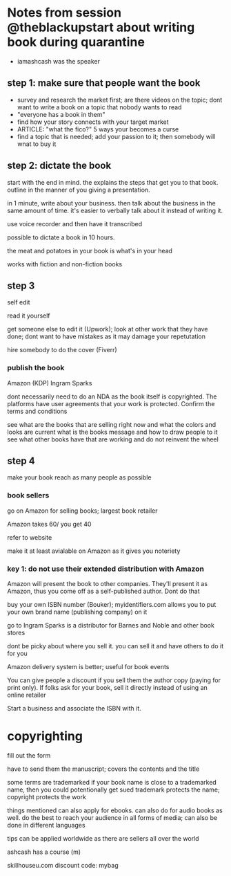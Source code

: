 # Notes from session @theblackupstart about writing book during quarantine

* iamashcash was the speaker

## step 1: make sure that people want the book

* survey and research the market first; are there videos on the topic;
dont want to write a book on a topic that nobody wants to read
* "everyone has a book in them"
* find how your story connects with your target market
* ARTICLE: "what the fico?"  5 ways your becomes a curse
* find a topic that is needed; add your passion to it; then somebody will wnat to buy it

## step 2: dictate the book

start with the end in mind. the explains the steps that get you to that book. outline in the
manner of you giving a presentation.

in 1 minute, write about your business. then talk about the business in the same amount of time.
it's easier to verbally talk about it instead of writing it.

use voice recorder and then have it transcribed

possible to dictate a book in 10 hours.

the meat and potatoes in your book is what's in your head

works with fiction and non-fiction books

## step 3

self edit

read it yourself

get someone else to edit it (Upwork); look at other work that they have done;
dont want to have mistakes as it may damage your repetutation

hire somebody to do the cover (Fiverr)

### publish the book
Amazon (KDP)
Ingram Sparks

dont necessarily need to do an NDA as the book itself is copyrighted.
The platforms have user agreements that your work is protected. Confirm the terms and conditions

see what are the books that are selling right now and what the colors and looks are current
what is the books message and how to draw people to it
see what other books have that are working and do not reinvent the wheel

## step 4

make your book reach as many people as possible

### book sellers

go on Amazon for selling books; largest book retailer

Amazon takes 60/ you get 40

refer to website

make it at least avialable on Amazon as it gives you noteriety

### key 1: do not use their extended distribution with Amazon

Amazon will present the book to other companies.  They'll present it as Amazon, thus you come off as
a self-published author. Dont do that

buy your own ISBN number (Bouker); myidentifiers.com
allows you to put your own brand name (publishing company) on it

go to Ingram Sparks is a distributor for Barnes and Noble and other book stores

dont be picky about where you sell it. you can sell it and have others to do it for you

Amazon delivery system is better; useful for book events

You can give people a discount if you sell them the author copy (paying for print only). If folks
ask for your book, sell it directly instead of using an online retailer

Start a business  and associate the ISBN with it.

# copyrighting

fill out the form

have to send them the manuscript; covers the contents and the title

some terms are trademarked
if your book name is close to a trademarked name, then you could potentionally get sued
trademark protects the name; copyright protects the work

things mentioned can also apply for ebooks. can also do for audio books as well.
do the best to reach your audience in all forms of media; can also be done in different languages

tips can be applied worldwide as there are sellers all over the world

ashcash has a course (m)

skillhouseu.com
discount code: mybag
